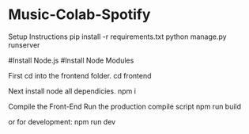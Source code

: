 # Music-Colab-Spotify
Setup Instructions
pip install -r requirements.txt
python manage.py runserver

#Install Node.js
#Install Node Modules

First cd into the frontend folder.
cd frontend

Next install node all dependicies.
npm i


Compile the Front-End
Run the production compile script
npm run build

or for development:
npm run dev
